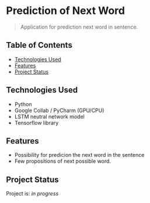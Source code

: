 # Prediction of Next Word
> Application for prediction next word in sentence.

## Table of Contents
* [Technologies Used](#technologies-used)
* [Features](#features)
* [Project Status](#project-status)

## Technologies Used
- Python
- Google Collab / PyCharm (GPU/CPU)
- LSTM neutral network model
- Tensorflow library

## Features
- Possibility for predicion the next word in the sentence 
- Few propositions of next possible word.

## Project Status
Project is: _in progress_
